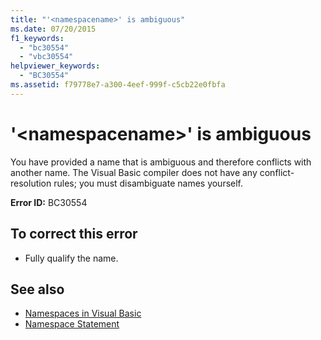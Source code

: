 ```yaml
---
title: "'<namespacename>' is ambiguous"
ms.date: 07/20/2015
f1_keywords: 
  - "bc30554"
  - "vbc30554"
helpviewer_keywords: 
  - "BC30554"
ms.assetid: f79778e7-a300-4eef-999f-c5cb22e0fbfa
---
```

# '\<namespacename>' is ambiguous
You have provided a name that is ambiguous and therefore conflicts with another name. The Visual Basic compiler does not have any conflict-resolution rules; you must disambiguate names yourself.  
  
 **Error ID:** BC30554  
  
## To correct this error  
  
- Fully qualify the name.  
  
## See also

- [Namespaces in Visual Basic](../../visual-basic/programming-guide/program-structure/namespaces.md)
- [Namespace Statement](../../visual-basic/language-reference/statements/namespace-statement.md)
